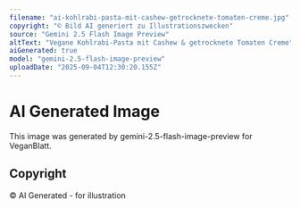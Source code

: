 ```yaml
---
filename: "ai-kohlrabi-pasta-mit-cashew-getrocknete-tomaten-creme.jpg"
copyright: "© Bild AI generiert zu Illustrationszwecken"
source: "Gemini 2.5 Flash Image Preview"
altText: "Vegane Kohlrabi-Pasta mit Cashew & getrocknete Tomaten Creme"
aiGenerated: true
model: "gemini-2.5-flash-image-preview"
uploadDate: "2025-09-04T12:30:20.155Z"
---
```


# AI Generated Image

This image was generated by gemini-2.5-flash-image-preview for VeganBlatt.

## Copyright
© AI Generated - for illustration
